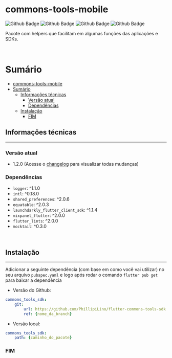 # commons-tools-mobile

![Github Badge](https://img.shields.io/badge/Version-1.2.0-<>)
![Github Badge](https://img.shields.io/badge/-Flutter-3dbbe3?&logo=Flutter)
![Github Badge](https://img.shields.io/badge/-Dart-268bab?&logo=Dart)
![Github Badge](https://img.shields.io/badge/-NullSafety-268bab)

Pacote com helpers que facilitam em algumas funções das aplicações e SDKs.

<br/>

# Sumário

- [commons-tools-mobile](#commons-tools-mobile)
- [Sumário](#sumário)
  - [Informações técnicas](#informações-técnicas)
    - [Versão atual](#versão-atual)
    - [Dependências](#dependências)
  - [Instalação](#instalação)
    - [FIM](#fim)
        
## Informações técnicas
---

### Versão atual

* 1.2.0 (Acesse o [changelog](CHANGELOG.md) para visualizar todas mudanças)

### Dependências

- `logger`: ^1.1.0
- `intl`: ^0.18.0
- `shared_preferences`: ^2.0.6
- `equatable`: ^2.0.3
- `launchdarkly_flutter_client_sdk`: ^1.1.4
- `mixpanel_flutter`: ^2.0.0
- `flutter_lints`: ^2.0.0
- `mocktail`: ^0.3.0

<br/>

## Instalação
---

Adicionar a seguinte dependência (com base em como você vai utilizar) no seu arquivo `pubspec.yaml` e logo após rodar o comando `flutter pub get` para baixar a dependência

- Versão do Github:
```yaml
commons_tools_sdk:
    git:
        url: https://github.com/PhillipiLino/flutter-commons-tools-sdk
        ref: {nome_da_branch}
```

- Versão local:
```yaml
commons_tools_sdk:
    path: {caminho_do_pacote}
```

### FIM